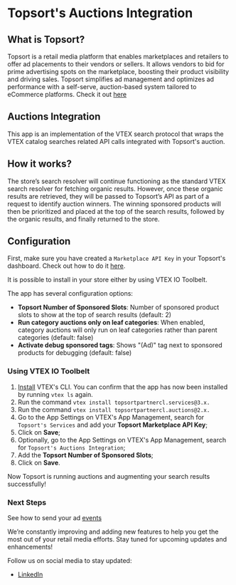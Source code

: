 # Topsort's Auctions Integration

## What is Topsort?

Topsort is a retail media platform that enables marketplaces and retailers to offer ad placements to their vendors or sellers. It allows vendors to bid for prime advertising spots on the marketplace, boosting their product visibility and driving sales. Topsort simplifies ad management and optimizes ad performance with a self-serve, auction-based system tailored to eCommerce platforms. Check it out [here](https://www.topsort.com)

## Auctions Integration

This app is an implementation of the VTEX search protocol that wraps the VTEX catalog searches related API calls integrated with Topsort's auction.

## How it works?

The store’s search resolver will continue functioning as the standard VTEX search resolver for fetching organic results. However, once these organic results are retrieved, they will be passed to Topsort’s API as part of a request to identify auction winners. The winning sponsored products will then be prioritized and placed at the top of the search results, followed by the organic results, and finally returned to the store.

## Configuration

First, make sure you have created a `Marketplace API Key` in your Topsort's dashboard. Check out how to do it [here](https://api.docs.topsort.com/api-reference/authentication).

It is possible to install in your store either by using VTEX IO Toolbelt.

The app has several configuration options:

- **Topsort Number of Sponsored Slots**: Number of sponsored product slots to show at the top of search results (default: 2)
- **Run category auctions only on leaf categories**: When enabled, category auctions will only run on leaf categories rather than parent categories (default: false)
- **Activate debug sponsored tags**: Shows "(Ad)" tag next to sponsored products for debugging (default: false)

### Using VTEX IO Toolbelt

1. [Install](https://developers.vtex.com/docs/guides/vtex-io-documentation-vtex-io-cli-install) VTEX's CLI. You can confirm that the app has now been installed by running `vtex ls` again.
2. Run the command `vtex install topsortpartnercl.services@3.x.`
3. Run the command `vtex install topsortpartnercl.auctions@2.x.`
4. Go to the App Settings on VTEX's App Management, search for `Topsort's Services` and add your **Topsort Marketplace API Key**;
5. Click on **Save**;
6. Optionally, go to the App Settings on VTEX's App Management, search for `Topsort's Auctions Integration`;
7. Add the __Topsort Number of Sponsored Slots__;
8. Click on **Save**.

Now Topsort is running auctions and augmenting your search results successfully!

### Next Steps
See how to send your ad [events](https://developers.vtex.com/docs/apps/topsortpartnercl.events)

We’re constantly improving and adding new features to help you get the most out of your retail media efforts. Stay tuned for upcoming updates and enhancements!

Follow us on social media to stay updated:
- [LinkedIn](https://www.linkedin.com/company/topsort)
